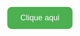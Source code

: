 <!DOCTYPE html>
<html lang="pt-BR">
<head>
  <meta charset="UTF-8">
  <title>Botão com Animação</title>
  <style>
    #meuBotao {
      padding: 15px 30px;
      background-color: #4CAF50;
      color: white;
      border: none;
      border-radius: 10px;
      font-size: 18px;
      cursor: pointer;
      transition: transform 0.3s, opacity 0.3s;
    }

    #meuBotao.animar {
      transform: scale(0.9);
      opacity: 0.5;
    }
  </style>
</head>
<body>

  <button id="meuBotao">Clique aqui</button>

  <script>
    const botao = document.getElementById('meuBotao');

    botao.addEventListener('click', () => {
      botao.classList.add('animar');
      setTimeout(() => {
        window.location.href = 'https://google.com'; // Troca pelo seu link
      }, 300);
    });
  </script>

</body>
</html>
